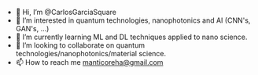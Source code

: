 - 👋 Hi, I’m @CarlosGarciaSquare
- 👀 I’m interested in quantum technologies, nanophotonics and AI (CNN's, GAN's, ...)
- 🌱 I’m currently learning ML and DL techniques applied to nano science.
- 💞️ I’m looking to collaborate on quantum technologies/nanophotonics/material science.
- 📫 How to reach me manticoreha@gmail.com

<!---
CarlosGarciaSquare/CarlosGarciaSquare is a ✨ special ✨ repository because its `README.md` (this file) appears on your GitHub profile.
You can click the Preview link to take a look at your changes.
--->
